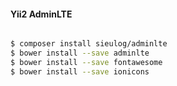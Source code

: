 #### Yii2 AdminLTE

```bash

$ composer install sieulog/adminlte
$ bower install --save adminlte
$ bower install --save fontawesome
$ bower install --save ionicons

```
